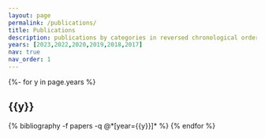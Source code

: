 ```yaml
---
layout: page
permalink: /publications/
title: Publications
description: publications by categories in reversed chronological order. generated by jekyll-scholar.
years: [2023,2022,2020,2019,2018,2017]
nav: true
nav_order: 1
---
```

<!-- _pages/publications.md -->
<div class="publications">

{%- for y in page.years %}
  <h2 class="year">{{y}}</h2>
  {% bibliography -f papers -q @*[year={{y}}]* %}
{% endfor %}

</div>
